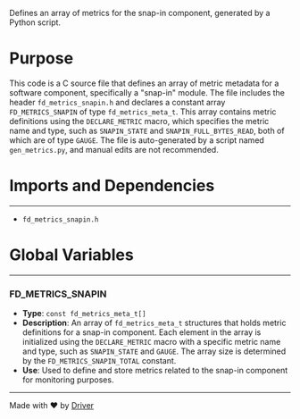 <!--------------------------------------------------------------------------------->
<!-- IMPORTANT: This file is auto-generated by Driver (https://driver.ai). -------->
<!-- Manual edits may be overwritten on future commits. --------------------------->
<!--------------------------------------------------------------------------------->

Defines an array of metrics for the snap-in component, generated by a Python script.

# Purpose
This code is a C source file that defines an array of metric metadata for a software component, specifically a "snap-in" module. The file includes the header `fd_metrics_snapin.h` and declares a constant array `FD_METRICS_SNAPIN` of type `fd_metrics_meta_t`. This array contains metric definitions using the `DECLARE_METRIC` macro, which specifies the metric name and type, such as `SNAPIN_STATE` and `SNAPIN_FULL_BYTES_READ`, both of which are of type `GAUGE`. The file is auto-generated by a script named `gen_metrics.py`, and manual edits are not recommended.
# Imports and Dependencies

---
- `fd_metrics_snapin.h`


# Global Variables

---
### FD\_METRICS\_SNAPIN
- **Type**: ``const fd_metrics_meta_t[]``
- **Description**: An array of `fd_metrics_meta_t` structures that holds metric definitions for a snap-in component. Each element in the array is initialized using the `DECLARE_METRIC` macro with a specific metric name and type, such as `SNAPIN_STATE` and `GAUGE`. The array size is determined by the `FD_METRICS_SNAPIN_TOTAL` constant.
- **Use**: Used to define and store metrics related to the snap-in component for monitoring purposes.



---
Made with ❤️ by [Driver](https://www.driver.ai/)